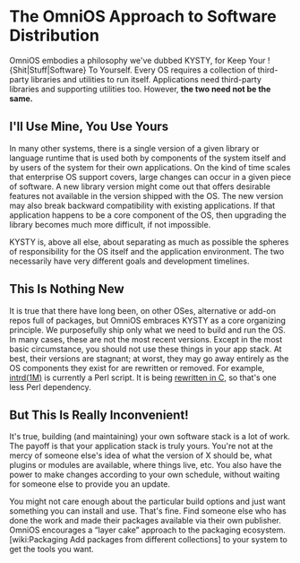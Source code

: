 The OmniOS Approach to Software Distribution
============================================

OmniOS embodies a philosophy we've dubbed KYSTY, for Keep Your
!{Shit|Stuff|Software} To Yourself. Every OS requires a collection of
third-party libraries and utilities to run itself. Applications need
third-party libraries and supporting utilities too. However, **the two
need not be the same.**

I'll Use Mine, You Use Yours
----------------------------

In many other systems, there is a single version of a given library or
language runtime that is used both by components of the system itself
and by users of the system for their own applications. On the kind of
time scales that enterprise OS support covers, large changes can occur
in a given piece of software. A new library version might come out that
offers desirable features not available in the version shipped with the
OS. The new version may also break backward compatibility with existing
applications. If that application happens to be a core component of the
OS, then upgrading the library becomes much more difficult, if not
impossible.

KYSTY is, above all else, about separating as much as possible the
spheres of responsibility for the OS itself and the application
environment. The two necessarily have very different goals and
development timelines.

This Is Nothing New
-------------------

It is true that there have long been, on other OSes, alternative or
add-on repos full of packages, but OmniOS embraces KYSTY as a core
organizing principle. We purposefully ship only what we need to build
and run the OS. In many cases, these are not the most recent versions.
Except in the most basic circumstance, you should not use these things
in your app stack. At best, their versions are stagnant; at worst, they
may go away entirely as the OS components they exist for are rewritten
or removed. For example, [intrd(1M)](http://illumos.org/man/1m/intrd) is
currently a Perl script. It is being [rewritten in
C](http://cr.illumos.org/~webrev/0xffea/intrd-gsoc-01/), so that's one
less Perl dependency.

But This Is Really Inconvenient!
--------------------------------

It's true, building (and maintaining) your own software stack is a lot
of work. The payoff is that your application stack is truly yours.
You're not at the mercy of someone else's idea of what the version of X
should be, what plugins or modules are available, where things live,
etc. You also have the power to make changes according to your own
schedule, without waiting for someone else to provide you an update.

You might not care enough about the particular build options and just
want something you can install and use. That's fine. Find someone else
who has done the work and made their packages available via their own
publisher. OmniOS encourages a “layer cake” approach to the packaging
ecosystem. \[wiki:Packaging Add packages from different collections\] to
your system to get the tools you want.
